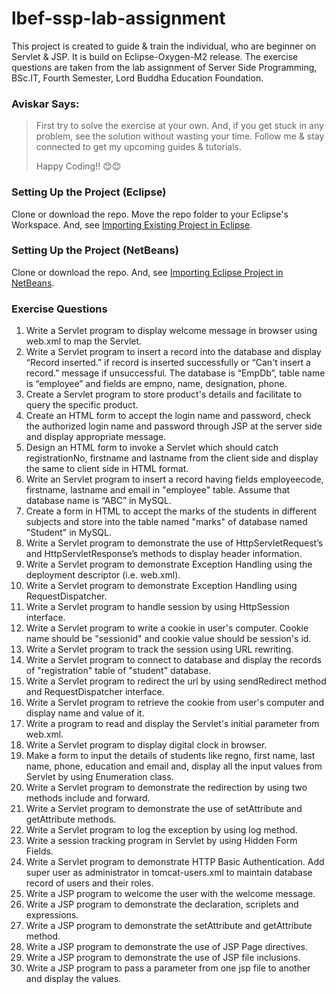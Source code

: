 # lbef-ssp-lab-assignment
This project is created to guide & train the individual, who are beginner on Servlet & JSP.
It is build on Eclipse-Oxygen-M2 release. The exercise questions are taken from the lab assignment of Server Side Programming, BSc.IT, Fourth Semester, Lord Buddha Education Foundation.

### Aviskar Says:
> First try to solve the exercise at your own.
> And, if you get stuck in any problem, see the solution without wasting your time.
> Follow me & stay connected to get my upcoming guides & tutorials.
>
> Happy Coding!! :blush::blush:

### Setting Up the Project (Eclipse)
Clone or download the repo. Move the repo folder to your Eclipse's Workspace. And, see
[Importing Existing Project in Eclipse](http://help.eclipse.org/neon/index.jsp?topic=%2Forg.eclipse.platform.doc.user%2Ftasks%2Ftasks-importproject.htm "Importing Existing Project in Eclipse").

### Setting Up the Project (NetBeans)
Clone or download the repo. And, see
[Importing Eclipse Project in NetBeans](https://netbeans.org/kb/74/java/import-eclipse.html#import "Importing Eclipse Project in NetBeans").


### Exercise Questions

1. Write a Servlet program to display welcome message in browser using web.xml to map the Servlet.
2. Write a Servlet program to insert a record into the database and display “Record inserted.” if record is inserted successfully or “Can't insert a record.” message if unsuccessful. The database is “EmpDb”, table name is “employee” and fields are empno, name, designation, phone.
3. Create a Servlet program to store product's details and facilitate to query the specific product.
4. Create an HTML form to accept the login name and password, check the authorized login name and password through JSP at the server side and display appropriate message.
5. Design an HTML form to invoke a Servlet which should catch registrationNo, firstname and lastname from the client side and display the same to client side in HTML format.
6. Write an Servlet program to insert a record having fields employeecode, firstname, lastname and email in "employee" table. Assume that database name is “ABC” in MySQL.
7. Create a form in HTML to accept the marks of the students in different subjects and store into the table named "marks" of database named "Student" in MySQL.
8. Write a Servlet program to demonstrate the use of HttpServletRequest’s and HttpServletResponse’s methods to display header  information.
9. Write a Servlet program to demonstrate Exception Handling using the deployment descriptor (i.e. web.xml).
10. Write a Servlet program to demonstrate Exception Handling using RequestDispatcher.
11. Write a Servlet program to handle session by using HttpSession interface.
12. Write a Servlet program to write a cookie in user's computer. Cookie name should be "sessionid" and cookie value should be session's id.
13. Write a Servlet program to track the session using URL rewriting.
14. Write a Servlet program to connect to database and display the records of "registration" table of "student" database.
15. Write a Servlet program to redirect the url by using sendRedirect method and RequestDispatcher interface.
16. Write a Servlet program to retrieve the cookie from user's computer and display name and value of it.
17. Write a program to read and display the Servlet's initial parameter from web.xml.
18. Write a Servlet program to display digital clock in browser.
19. Make a form to input the details of students like regno, first name, last name, phone, education and email and, display all the input values from Servlet by using Enumeration class.
20. Write a Servlet program to demonstrate the redirection by using two methods include and forward.
21. Write a Servlet program to demonstrate the use of setAttribute and getAttribute methods.
22. Write a Servlet program to log the exception by using log method.
23. Write a session tracking program in Servlet by using Hidden Form Fields.
24. Write a Servlet program  to demonstrate HTTP Basic Authentication. Add super user as administrator in tomcat-users.xml to maintain database record of users and their roles.
25. Write a JSP program to welcome the user with the welcome message.
26. Write a JSP program to demonstrate the declaration, scriplets and expressions.
27. Write a JSP program to demonstrate the setAttribute and getAttribute method.
28. Write a JSP program to demonstrate the use of JSP Page directives.
29. Write a JSP program to demonstrate the use of JSP file inclusions.
30. Write a JSP program to pass a parameter from one jsp file to another and display the values.
